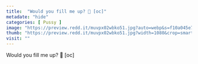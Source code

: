 ```yaml
---
title:  "Would you fill me up? 🥺 [oc]"
metadate: "hide"
categories: [ Pussy ]
image: "https://preview.redd.it/muvpx02wbko51.jpg?auto=webp&s=f10a045e76b982748dd226bdf0ad522ddf6f08bb"
thumb: "https://preview.redd.it/muvpx02wbko51.jpg?width=1080&crop=smart&auto=webp&s=383f81b699d35976731d80da05d6ce7c0be75b43"
visit: ""
---
```

Would you fill me up? 🥺 [oc]
